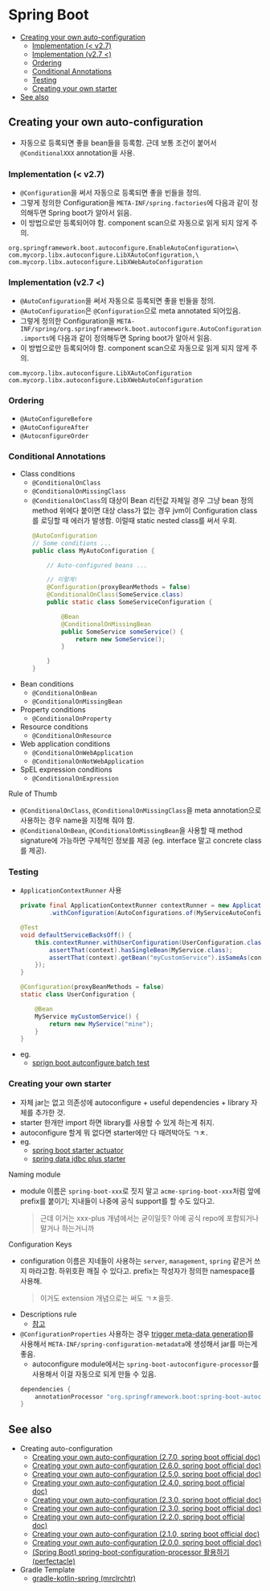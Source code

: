 # Spring Boot

- [Creating your own auto-configuration](#creating-your-own-auto-configuration)
  - [Implementation (< v2.7)](#implementation--v27)
  - [Implementation (v2.7 <)](#implementation-v27-)
  - [Ordering](#ordering)
  - [Conditional Annotations](#conditional-annotations)
  - [Testing](#testing)
  - [Creating your own starter](#creating-your-own-starter)
- [See also](#see-also)

## Creating your own auto-configuration

- 자동으로 등록되면 좋을 bean들을 등록함. 근데 보통 조건이 붙어서 `@ConditionalXXX` annotation을 사용.

### Implementation (< v2.7)

- `@Configuration`을 써서 자동으로 등록되면 좋을 빈들을 정의.
- 그렇게 정의한 Configuration을 `META-INF/spring.factories`에 다음과 같이 정의해두면 Spring boot가 알아서 읽음.
- 이 방법으로만 등록되어야 함. component scan으로 자동으로 읽게 되지 않게 주의.

```text
org.springframework.boot.autoconfigure.EnableAutoConfiguration=\
com.mycorp.libx.autoconfigure.LibXAutoConfiguration,\
com.mycorp.libx.autoconfigure.LibXWebAutoConfiguration
```

### Implementation (v2.7 <)

- `@AutoConfiguration`을 써서 자동으로 등록되면 좋을 빈들을 정의.
- `@AutoConfiguration`은 `@Configuration`으로 meta annotated 되어있음.
- 그렇게 정의한 Configuration을 `META-INF/spring/org.springframework.boot.autoconfigure.AutoConfiguration.imports`에 다음과 같이 정의해두면 Spring boot가 알아서 읽음.
- 이 방법으로만 등록되어야 함. component scan으로 자동으로 읽게 되지 않게 주의.

```text
com.mycorp.libx.autoconfigure.LibXAutoConfiguration
com.mycorp.libx.autoconfigure.LibXWebAutoConfiguration
```

### Ordering

- `@AutoConfigureBefore`
- `@AutoConfigureAfter`
- `@AutoconfigureOrder`

### Conditional Annotations

- Class conditions
  - `@ConditionalOnClass`
  - `@ConditionalOnMissingClass`
  - `@ConditionalOnClass`의 대상이 Bean 리턴값 자체일 경우 그냥 bean 정의 method 위에다 붙이면 대상 class가 없는 경우 jvm이 Configuration class를 로딩할 때 에러가 발생함. 이럴때 static nested class를 써서 우회.
    ```java
    @AutoConfiguration
    // Some conditions ...
    public class MyAutoConfiguration {

        // Auto-configured beans ...

        // 이렇게!
        @Configuration(proxyBeanMethods = false)
        @ConditionalOnClass(SomeService.class)
        public static class SomeServiceConfiguration {

            @Bean
            @ConditionalOnMissingBean
            public SomeService someService() {
                return new SomeService();
            }

        }
    }
    ```
- Bean conditions
  - `@ConditionalOnBean`
  - `@ConditionalOnMissingBean`
- Property conditions
  - `@ConditionalOnProperty`
- Resource conditions
  - `@ConditionalOnResource`
- Web application conditions
  - `@ConditionalOnWebApplication`
  - `@ConditionalOnNotWebApplication`
- SpEL expression conditions
  - `@ConditionalOnExpression`

Rule of Thumb

- `@ConditionalOnClass`, `@ConditionalOnMissingClass`을 meta annotation으로 사용하는 경우 name을 지정해 줘야 함.
- `@ConditionalOnBean`, `@ConditionalOnMissingBean`을 사용할 때 method signature에 가능하면 구체적인 정보를 제공 (eg. interface 말고 concrete class를 제공).

### Testing

- `ApplicationContextRunner` 사용
  ```java
  private final ApplicationContextRunner contextRunner = new ApplicationContextRunner()
          .withConfiguration(AutoConfigurations.of(MyServiceAutoConfiguration.class));

  @Test
  void defaultServiceBacksOff() {
      this.contextRunner.withUserConfiguration(UserConfiguration.class).run((context) -> {
          assertThat(context).hasSingleBean(MyService.class);
          assertThat(context).getBean("myCustomService").isSameAs(context.getBean(MyService.class));
      });
  }

  @Configuration(proxyBeanMethods = false)
  static class UserConfiguration {

      @Bean
      MyService myCustomService() {
          return new MyService("mine");
      }
  }
  ```
- eg.
  - [sprign boot autconfigure batch test](https://github.com/spring-projects/spring-boot/blob/main/spring-boot-project/spring-boot-autoconfigure/src/test/java/org/springframework/boot/autoconfigure/batch)

### Creating your own starter

- 자체 jar는 없고 의존성에 autoconfigure + useful dependencies + library 자체를 추가한 것.
- starter 한개만 import 하면 library를 사용할 수 있게 하는게 취지.
- autoconfigure 할게 뭐 없다면 starter에만 다 때려박아도 ㄱㅊ.
- eg.
  - [spring boot starter actuator](https://github.com/spring-projects/spring-boot/blob/main/spring-boot-project/spring-boot-starters/spring-boot-starter-actuator/build.gradle)
  - [spring data jdbc plus starter](https://github.com/naver/spring-jdbc-plus/blob/master/spring-boot-starter-data-jdbc-plus-sql/build.gradle)

Naming module

- module 이름은 `spring-boot-xxx`로 짓지 말고 `acme-spring-boot-xxx`처럼 앞에 prefix를 붙이기; 지내들이 나중에 공식 support를 할 수도 있다고.
  > 근데 이거는 xxx-plus 개념에서는 굳이일듯? 아예 공식 repo에 포함되거나 말거나 하는거니까

Configuration Keys

- configuration 이름은 지네들이 사용하는 `server`, `management`, `spring` 같은거 쓰지 마라고함. 하위호환 깨질 수 있다고. prefix는 작성자가 정의한 namespace를 사용해.
  > 이거도 extension 개념으로는 써도 ㄱㅊ을듯.
- Descriptions rule
  - [참고](https://docs.spring.io/spring-boot/docs/2.7.0/reference/htmlsingle/#features.developing-auto-configuration.custom-starter.configuration-keys)
- `@ConfigurationProperties` 사용하는 경우 [trigger meta-data generation](https://docs.spring.io/spring-boot/docs/3.0.x/reference/html/configuration-metadata.html#appendix.configuration-metadata.annotation-processor)를 사용해서 `META-INF/spring-configuration-metadata`에 생성해서 jar를 마는게 좋음.
  - autoconfigure module에서는 `spring-boot-autoconfigure-processor`를 사용해서 이걸 자동으로 되게 만들 수 있음.
  ```groovy
  dependencies {
      annotationProcessor "org.springframework.boot:spring-boot-autoconfigure-processor"
  }
  ```

## See also

- Creating auto-configuration
  - [Creating your own auto-configuration (2.7.0, spring boot official doc)](https://docs.spring.io/spring-boot/docs/2.7.0/reference/htmlsingle/#features.developing-auto-configuration)
  - [Creating your own auto-configuration (2.6.0, spring boot official doc)](https://docs.spring.io/spring-boot/docs/2.6.0/reference/htmlsingle/#features.developing-auto-configuration)
  - [Creating your own auto-configuration (2.5.0, spring boot official doc)](https://docs.spring.io/spring-boot/docs/2.5.0/reference/htmlsingle/#features.developing-auto-configuration)
  - [Creating your own auto-configuration (2.4.0, spring boot official doc)](https://docs.spring.io/spring-boot/docs/2.4.0/reference/html/spring-boot-features.html#boot-features-developing-auto-configuration)
  - [Creating your own auto-configuration (2.3.0, spring boot official doc)](https://docs.spring.io/spring-boot/docs/2.3.0.RELEASE/reference/htmlsingle/#boot-features-developing-auto-configuration)
  - [Creating your own auto-configuration (2.3.0, spring boot official doc)](https://docs.spring.io/spring-boot/docs/2.3.0.RELEASE/reference/htmlsingle/#boot-features-developing-auto-configuration)
  - [Creating your own auto-configuration (2.2.0, spring boot official doc)](https://docs.spring.io/spring-boot/docs/2.2.0.RELEASE/reference/htmlsingle/#boot-features-developing-auto-configuration)
  - [Creating your own auto-configuration (2.1.0, spring boot official doc)](https://docs.spring.io/spring-boot/docs/2.1.0.RELEASE/reference/htmlsingle/#boot-features-developing-auto-configuration)
  - [Creating your own auto-configuration (2.0.0, spring boot official doc)](https://docs.spring.io/spring-boot/docs/2.0.0.RELEASE/reference/htmlsingle/#boot-features-developing-auto-configuration)
  - [(Spring Boot) spring-boot-configuration-processor 활용하기 (perfectacle)](https://perfectacle.github.io/2021/11/21/spring-boot-configuration-processor/)
- Gradle Template
  - [gradle-kotlin-spring (mrclrchtr)](https://github.com/mrclrchtr/gradle-kotlin-spring)
